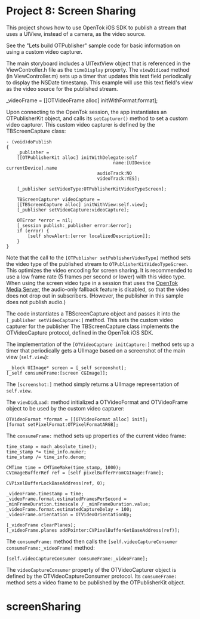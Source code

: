 Project 8: Screen Sharing
=========================

This project shows how to use OpenTok iOS SDK to publish a stream that uses a
UIView, instead of a camera, as the video source.

See the "Lets build OTPublisher" sample code for basic information on using a
custom video capturer.

The main storyboard includes a UITextView object that is referenced in the
ViewController.h file as the `timeDisplay` property. The `viewDidLoad` method
(in  ViewController.m) sets up a timer that updates this text field periodically
to display the NSDate timestamp. This example will use this text field's view as
the video source for the published stream.

_videoFrame = [[OTVideoFrame alloc] initWithFormat:format];


Upon connecting to the OpenTok session, the app instantiates an OTPublisherKit
object, and calls its `setCapturer()` method to set a custom video capturer.
This custom video capturer is defined by the TBScreenCapture class:

    - (void)doPublish
    {
        _publisher =
        [[OTPublisherKit alloc] initWithDelegate:self
                                            name:[UIDevice currentDevice].name
                                      audioTrack:NO
                                      videoTrack:YES];
    
        [_publisher setVideoType:OTPublisherKitVideoTypeScreen];
    
        TBScreenCapture* videoCapture =
        [[TBScreenCapture alloc] initWithView:self.view];
        [_publisher setVideoCapture:videoCapture];
    
        OTError *error = nil;
        [_session publish:_publisher error:&error];
        if (error) {
            [self showAlert:[error localizedDescription]];
        }
    }

Note that the call to the `[OTPublisher setPublisherVideoType]` method sets the
video type of the published stream to `OTPublisherKitVideoTypeScreen`. This
optimizes the video encoding for screen sharing. It is recommended to use a low
frame rate (5 frames per second or lower) with this video type. When using the
screen video type in a session that uses the [OpenTok Media
Server](https://tokbox.com/opentok/tutorials/create-session/#media-mode), the
audio-only fallback feature is disabled, so that the video does not drop out in
subscribers. (However, the publisher in this sample does not publish audio.)

The code instantiates a TBScreenCapture object and passes it into the
`[_publisher setVideoCapture:]` method. This sets the custom video capturer for
the publisher The TBScreenCapture class implements the OTVideoCapture protocol,
defined in the OpenTok iOS SDK.

The implementation of the `[OTVideoCapture initCapture:]` method sets up a timer
that periodically gets a UIImage based on a screenshot of the main view
(`self.view`):

    __block UIImage* screen = [_self screenshot];
    [_self consumeFrame:[screen CGImage]];

The `[screenshot:]` method simply returns a UIImage representation of
`self.view`.

The `viewDidLoad:` method initialized a OTVideoFormat and OTVideoFrame object to
be used by the custom video capturer:

    OTVideoFormat *format = [[OTVideoFormat alloc] init];
    [format setPixelFormat:OTPixelFormatARGB];

The `consumeFrame:` method sets up properties of the current video frame:

    time_stamp = mach_absolute_time();
    time_stamp *= time_info.numer;
    time_stamp /= time_info.denom;

    CMTime time = CMTimeMake(time_stamp, 1000);
    CVImageBufferRef ref = [self pixelBufferFromCGImage:frame];

    CVPixelBufferLockBaseAddress(ref, 0);

    _videoFrame.timestamp = time;
    _videoFrame.format.estimatedFramesPerSecond =
    _minFrameDuration.timescale / _minFrameDuration.value;
    _videoFrame.format.estimatedCaptureDelay = 100;
    _videoFrame.orientation = OTVideoOrientationUp;
    
    [_videoFrame clearPlanes];
    [_videoFrame.planes addPointer:CVPixelBufferGetBaseAddress(ref)];

The `consumeFrame:` method then calls the
`[self.videoCaptureConsumer consumeFrame:_videoFrame]` method:

    [self.videoCaptureConsumer consumeFrame:_videoFrame];

The `videoCaptureConsumer` property of the OTVideoCapturer object is defined by
the OTVideoCaptureConsumer protocol. Its `consumeFrame:` method sets a video
frame to be published by the OTPublisherKit object.
# screenSharing
